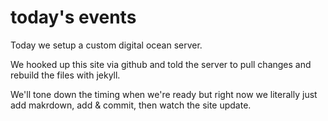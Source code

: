 
# today's events

Today we setup a custom digital ocean server.

We hooked up this site via github and told the server to pull changes and rebuild the files with jekyll.

We'll tone down the timing when we're ready but right now we literally just add makrdown, add & commit, then watch the site update.

